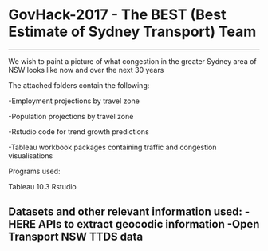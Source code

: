 # GovHack-2017 - The BEST (Best Estimate of Sydney Transport) Team
--------------------------------------------------

We wish to paint a picture of what congestion in the greater Sydney area of NSW looks like now and over the next 30 years

The attached folders contain the following:

-Employment projections by travel zone

-Population projections by travel zone

-Rstudio code for trend growth predictions

-Tableau workbook packages containing traffic and congestion visualisations  



Programs used:

Tableau 10.3
Rstudio

Datasets and other relevant information used:
-HERE APIs to extract geocodic information
-Open Transport NSW TTDS data
-

